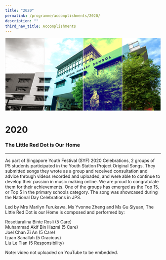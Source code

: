 ```yaml
---
title: "2020"
permalink: /programme/accomplishments/2020/
description: ""
third_nav_title: Accomplishments
---
```





![](/images/Banner.png)

**2020**
========

### The Little Red Dot is Our Home
------------------------------

As part of Singapore Youth Festival (SYF) 2020 Celebrations, 2 groups of P5 students participated in the Youth Station Project Original Songs. They submitted songs they wrote as a group and received consultation and advice through videos recorded and uploaded, and were able to continue to develop their passion in music making online. We are proud to congratulate them for their achievements. One of the groups has emerged as the Top 15, or Top 5 in the primary schools category. The song was showcased during the National Day Celebrations in JPS.

  
Led by Mrs Marilyn Furukawa, Ms Yvonne Zheng and Ms Gu Siyuan, The Little Red Dot is our Home is composed and performed by:

Rosetiaralina Binte Rosli (5 Care)  
Muhammad Akif Bin Hazmi (5 Care)  
Joel Chan Zi An (5 Care)  
Izaan Sanallah (5 Gracious)  
Liu Le Tian (5 Responsibility)

Note: video not uploaded on YouTube to be embedded.